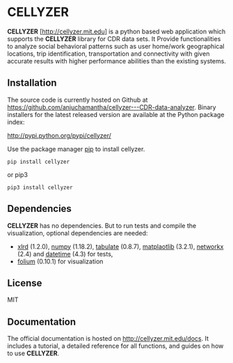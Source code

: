 # CELLYZER 

**CELLYZER** [http://cellyzer.mit.edu] is a python based web application which supports the **CELLYZER** library for CDR data sets. It Provide functionalities to analyze social behavioral patterns such as user home/work geographical locations, trip identification, transportation and connectivity with given accurate results with higher performance abilities than the existing systems.



## Installation

The source code is currently hosted on Github at https://github.com/anjuchamantha/cellyzer---CDR-data-analyzer. Binary installers for the latest released version are available at the Python package index:

http://pypi.python.org/pypi/cellyzer/

Use the package manager [pip](https://pip.pypa.io/en/stable/) to install cellyzer.

```
pip install cellyzer
```

or pip3

```
pip3 install cellyzer
```



## Dependencies

**CELLYZER** has no dependencies. But to run tests and compile the visualization, optional dependencies are needed:

- [xlrd](https://pypi.org/project/xlrd/) (1.2.0), [numpy](http://www.numpy.org/) (1.18.2), [tabulate](https://pypi.org/project/tabulate/) (0.8.7), [matplaotlib](https://matplotlib.org) (3.2.1), [networkx](https://networkx.github.io/) (2.4) and [datetime](https://pypi.org/project/DateTime/) (4.3) for tests,
- [folium](https://python-visualization.github.io/folium/) (0.10.1) for visualization

## License

MIT



## Documentation

The official documentation is hosted on http://cellyzer.mit.edu/docs. It includes a tutorial, a detailed reference for all functions, and guides on how to use **CELLYZER**. 

